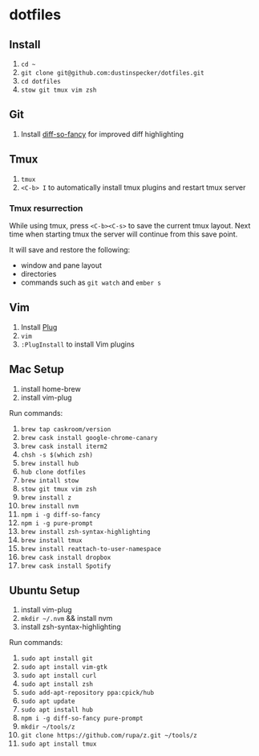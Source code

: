 # dotfiles

## Install

1. `cd ~`
1. `git clone git@github.com:dustinspecker/dotfiles.git`
1. `cd dotfiles`
1. `stow git tmux vim zsh`

## Git
1. Install [diff-so-fancy](https://github.com/so-fancy/diff-so-fancy) for improved diff highlighting

## Tmux
1. `tmux`
1. `<C-b> I` to automatically install tmux plugins and restart tmux server

### Tmux resurrection

While using tmux, press `<C-b><C-s>` to save the current tmux layout. Next time when starting tmux the server will continue from this save point.

It will save and restore the following:
- window and pane layout
- directories
- commands such as `git watch` and `ember s`

## Vim

1. Install [Plug](https://github.com/junegunn/vim-plug)
1. `vim`
1. `:PlugInstall` to install Vim plugins

## Mac Setup
1. install home-brew
1. install vim-plug

Run commands:
1. `brew tap caskroom/version`
1. `brew cask install google-chrome-canary`
1. `brew cask install iterm2`
1. `chsh -s $(which zsh)`
1. `brew install hub`
1. `hub clone dotfiles`
1. `brew intall stow`
1. `stow git tmux vim zsh`
1. `brew install z`
1. `brew install nvm`
1. `npm i -g diff-so-fancy`
1. `npm i -g pure-prompt`
1. `brew install zsh-syntax-highlighting`
1. `brew install tmux`
1. `brew install reattach-to-user-namespace`
1. `brew cask install dropbox`
1. `brew cask install Spotify`

## Ubuntu Setup
1. install vim-plug
1. `mkdir ~/.nvm` && install nvm
1. install zsh-syntax-highlighting

Run commands:
1. `sudo apt install git`
1. `sudo apt install vim-gtk`
1. `sudo apt install curl`
1. `sudo apt install zsh`
1. `sudo add-apt-repository ppa:cpick/hub`
1. `sudo apt update`
1. `sudo apt install hub`
1. `npm i -g diff-so-fancy pure-prompt`
1. `mkdir ~/tools/z`
1. `git clone https://github.com/rupa/z.git ~/tools/z`
1. `sudo apt install tmux`
